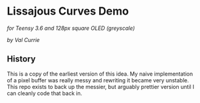 # Lissajous Curves Demo

*for Teensy 3.6 and 128px square OLED (greyscale)*

*by _Val Currie_*

## History

This is a copy of the earliest version of this idea. My naive implementation of a pixel buffer was really messy and rewriting it became very unstable. This repo exists to back up the messier, but arguably prettier version until I can cleanly code that back in.

